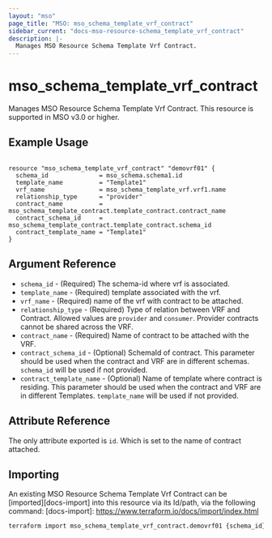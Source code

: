 ```yaml
---
layout: "mso"
page_title: "MSO: mso_schema_template_vrf_contract"
sidebar_current: "docs-mso-resource-schema_template_vrf_contract"
description: |-
  Manages MSO Resource Schema Template Vrf Contract.
---
```


# mso_schema_template_vrf_contract #

Manages MSO Resource Schema Template Vrf Contract. This resource is supported in MSO v3.0 or higher.

## Example Usage ##

```hcl

resource "mso_schema_template_vrf_contract" "demovrf01" {
  schema_id              = mso_schema.schema1.id
  template_name          = "Template1"
  vrf_name               = mso_schema_template_vrf.vrf1.name
  relationship_type      = "provider"
  contract_name          = mso_schema_template_contract.template_contract.contract_name
  contract_schema_id     = mso_schema_template_contract.template_contract.schema_id
  contract_template_name = "Template1"
}

```

## Argument Reference ##


* `schema_id` - (Required) The schema-id where vrf is associated.
* `template_name` - (Required) template associated with the vrf.
* `vrf_name` - (Required) name of the vrf with contract to be attached.
* `relationship_type` - (Required) Type of relation between VRF and Contract. Allowed values are `provider` and `consumer`. Provider contracts cannot be shared across the VRF.
* `contract_name` - (Required) Name of contract to be attached with the VRF.
* `contract_schema_id` - (Optional) SchemaId of contract. This parameter should be used when the contract and VRF are in different schemas. `schema_id` will be used if not provided.
* `contract_template_name` - (Optional) Name of template where contract is residing. This parameter should be used when the contract and VRF are in different Templates. `template_name` will be used if not provided.


## Attribute Reference ##
The only attribute exported is `id`. Which is set to the name of contract attached.

## Importing ##

An existing MSO Resource Schema Template Vrf Contract can be [imported][docs-import] into this resource via its Id/path, via the following command: [docs-import]: <https://www.terraform.io/docs/import/index.html>

```bash
terraform import mso_schema_template_vrf_contract.demovrf01 {schema_id}/template/{template_name}/vrf/{vrf_name}/contract/{contract_name}/type/{relationship_type}
```